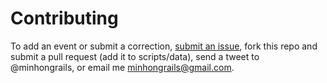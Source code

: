 # Contributing

To add an event or submit a correction, [submit an issue](https://github.com/minhongrails/events/issues/new),
fork this repo and submit a pull request (add it to scripts/data), send a tweet to @minhongrails, or email me minhongrails@gmail.com.
